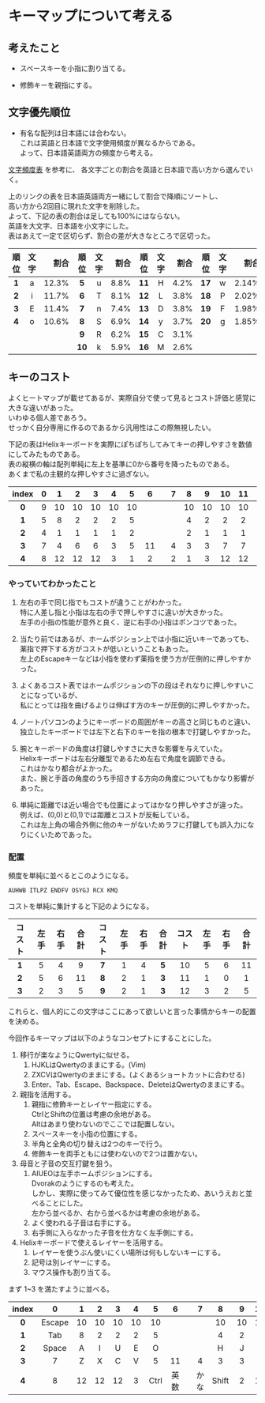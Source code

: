 # キーマップについて考える

##  考えたこと

* スペースキーを小指に割り当てる。

* 修飾キーを親指にする。


## 文字優先順位

* 有名な配列は日本語には合わない。  
これは英語と日本語で文字使用頻度が異なるからである。  
よって、日本語英語両方の頻度から考える。  

[文字頻度表](http://www7.plala.or.jp/dvorakjp/hinshutu.htm) を参考に、
各文字ごとの割合を英語と日本語で高い方から選んでいく。  

上のリンクの表を日本語英語両方一緒にして割合で降順にソートし、  
高い方から2回目に現れた文字を削除した。  
よって、下記の表の割合は足しても100%にはならない。  
英語を大文字、日本語を小文字にした。  
表はあえて一定で区切らず、割合の差が大きなところで区切った。

| 順位  | 文字  | 割合  | 順位   | 文字  | 割合 | 順位   | 文字  | 割合 | 順位   | 文字  | 割合  | 順位   | 文字  | 割合   |
| :---: | :---: | ---:  | :---:  | :---: | ---: | :---:  | :---: | ---: | :---:  | :---: | ---:  | :---:  | :---: | ---:   |
| **1** | a     | 12.3% | **5**  | u     | 8.8% | **11** | H     | 4.2% | **17** | w     | 2.14% | **21** | B     | 1.64%  |
| **2** | i     | 11.7% | **6**  | T     | 8.1% | **12** | L     | 3.8% | **18** | P     | 2.02% | **22** | z     | 1.38%  |
| **3** | E     | 11.4% | **7**  | n     | 7.4% | **13** | D     | 3.8% | **19** | F     | 1.98% | **23** | V     | 0.99%  |
| **4** | o     | 10.6% | **8**  | S     | 6.9% | **14** | y     | 3.7% | **20** | g     | 1.85% | **24** | J     | 0.205% |
|       |       |       | **9**  | R     | 6.2% | **15** | C     | 3.1% |        |       |       | **25** | X     | 0.176% |
|       |       |       | **10** | k     | 5.9% | **16** | M     | 2.6% |        |       |       | **26** | Q     | 0.083% |


## キーのコスト

よくヒートマップが載せてあるが、実際自分で使って見るとコスト評価と感覚に大きな違いがあった。  
いわゆる個人差であろう。  
せっかく自分専用に作るのであるから汎用性はこの際無視したい。  

下記の表はHelixキーボードを実際にぽちぽちしてみてキーの押しやすさを数値にしてみたものである。  
表の縦横の軸は配列単純に左上を基準に0から番号を降ったものである。  
あくまで私の主観的な押しやすさに過ぎない。  

| index | 0     | 1     | 2     | 3     | 4     | 5     | 6     |       | 7     | 8     | 9     | 10    | 11    | 12    | 13    |
| :---: | :---: | :---: | :---: | :---: | :---: | :---: | :---: | :---: | :---: | :---: | :---: | :---: | :---: | :---: | :---: |
| **0** | 9     | 10    | 10    | 10    | 10    | 10    |       |       |       | 10    | 10    | 10    | 10    | 10    | 10    |
| **1** | 5     | 8     | 2     | 2     | 2     | 5     |       |       |       | 4     | 2     | 2     | 2     | 7     | 5     |
| **2** | 4     | 1     | 1     | 1     | 1     | 2     |       |       |       | 2     | 1     | 1     | 1     | 2     | 4     |
| **3** | 7     | 4     | 6     | 6     | 3     | 5     | 11    |       | 4     | 3     | 3     | 7     | 7     | 6     | 7     |
| **4** | 8     | 12    | 12    | 12    | 3     | 1     | 2     |       | 2     | 1     | 3     | 12    | 12    | 9     | 8     |


### やっていてわかったこと

1. 左右の手で同じ指でもコストが違うことがわかった。  
特に人差し指と小指は左右の手で押しやすさに違いが大きかった。  
左手の小指の性能が意外と良く、逆に右手の小指はポンコツであった。

1. 当たり前ではあるが、ホームポジション上では小指に近いキーであっても、  
薬指で押下する方がコストが低いということもあった。  
左上のEscapeキーなどは小指を使わず薬指を使う方が圧倒的に押しやすかった。  

1. よくあるコスト表ではホームポジションの下の段はそれなりに押しやすいことになっているが、  
私にとっては指を曲げるよりは伸ばす方のキーが圧倒的に押しやすかった。  

1. ノートパソコンのようにキーボードの周囲がキーの高さと同じものと違い、  
独立したキーボードでは左下と右下のキーを指の根本で打鍵しやすかった。  

1. 腕とキーボードの角度は打鍵しやすさに大きな影響を与えていた。  
Helixキーボードは左右分離型であるため左右で角度を調節できる。  
これはかなり都合がよかった。  
また、腕と手首の角度のうち手招きする方向の角度についてもかなり影響があった。  

1. 単純に距離では近い場合でも位置によってはかなり押しやすさが違った。  
例えば、(0,0)と(0,1)では距離とコストが反転している。  
これは左上角の場合外側に他のキーがないためラフに打鍵しても誤入力になりにくいためであった。


### 配置

頻度を単純に並べるとこのようになる。

```
AUHWB ITLPZ ENDFV OSYGJ RCX KMQ
```

コストを単純に集計すると下記のようになる。

| コスト | 左手  | 右手  | 合計  | コスト | 左手  | 右手  | 合計  | コスト | 左手  | 右手  | 合計  |
| :---:  | :---: | :---: | :---: | :---:  | :---: | :---: | :---: | :---:  | :---: | :---: | :---: |
| **1**  | 5     | 4     | 9     | **7**  | 1     | 4     | **5** | 10     | 5     | 6     | 11    |
| **2**  | 5     | 6     | 11    | **8**  | 2     | 1     | **3** | 11     | 1     | 0     | 1     |
| **3**  | 2     | 3     | 5     | **9**  | 2     | 1     | **3** | 12     | 3     | 2     | 5     |


これらと、個人的にこの文字はここにあって欲しいと言った事情からキーの配置を決める。

今回作るキーマップは以下のようなコンセプトにすることにした。

1. 移行が楽なようにQwertyに似せる。
	1. HJKLはQwertyのままにする。(Vim)
	2. ZXCVはQwertyのままにする。(よくあるショートカットに合わせる)
	3. Enter、Tab、Escape、Backspace、DeleteはQwertyのままにする。
2. 親指を活用する。
	1. 親指に修飾キーとレイヤー指定にする。  
	CtrlとShiftの位置は考慮の余地がある。  
	Altはあまり使わないのでここでは配置しない。
	2. スペースキーを小指の位置にする。
	3. 半角と全角の切り替えは2つのキーで行う。
	4. 修飾キーを両手ともには使わないので2つは置かない。
3. 母音と子音の交互打鍵を狙う。
	1. AIUEOは左手ホームポジションにする。  
	Dvorakのようにするのも考えた。  
	しかし、実際に使ってみて優位性を感じなかったため、あいうえおと並べることにした。  
	左から並べるか、右から並べるかは考慮の余地がある。  
	2. よく使われる子音は右手にする。
	3. 右手側に入らなかった子音を仕方なく左手側にする。
4. Helixキーボードで使えるレイヤーを活用する。
	1. レイヤーを使うぶん使いにくい場所は何もしないキーにする。
	1. 記号は別レイヤーにする。
	1. マウス操作も割り当てる。

まず 1~3 を満たすように並べる。

| index | 0      | 1     | 2     | 3     | 4     | 5     | 6     |       | 7     | 8     | 9     | 10    | 11    | 12    | 13        |
| :---: | :---:  | :---: | :---: | :---: | :---: | :---: | :---: | :---: | :---: | :---: | :---: | :---: | :---: | :---: | :---:     |
| **0** | Escape | 10    | 10    | 10    | 10    | 10    |       |       |       | 10    | 10    | 10    | 10    | 10    | Delete    |
| **1** | Tab    | 8     | 2     | 2     | 2     | 5     |       |       |       | 4     | 2     | 2     | 2     | 7     | Backspace |
| **2** | Space  | A     | I     | U     | E     | O     |       |       |       | H     | J     | K     | L     | 2     | Enter     |
| **3** | 7      | Z     | X     | C     | V     | 5     | 11    |       | 4     | 3     | 3     | 7     | 7     | 6     | 7         |
| **4** | 8      | 12    | 12    | 12    | 3     | Ctrl  | 英数  |       | かな  | Shift | 2     | 12    | 12    | 9     | 8         |


